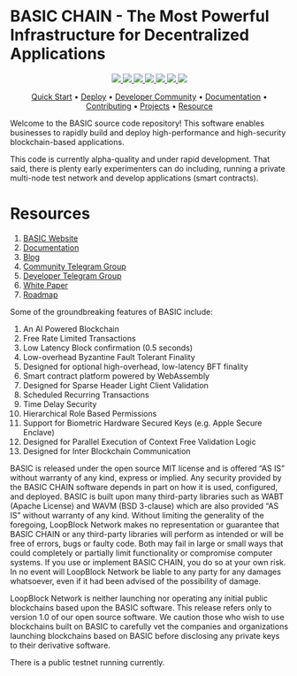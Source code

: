 
# BASIC CHAIN - The Most Powerful Infrastructure for Decentralized Applications

<p align="center">
  <a href="#">
    <img src="https://img.shields.io/badge/chat-on%20discord-brightgreen.svg">
  </a>
    
  <a href="https://travis-ci.org/tronprotocol/java-tron">
    <img src="https://travis-ci.org/tronprotocol/java-tron.svg?branch=develop">
  </a>
  
  <a href="https://codecov.io/gh/tronprotocol/java-tron">
    <img src="https://codecov.io/gh/tronprotocol/java-tron/branch/develop/graph/badge.svg" />
  </a>
  
  <a href="https://github.com/tronprotocol/java-tron/issues">
    <img src="https://img.shields.io/github/issues/tronprotocol/java-tron.svg">
  </a>
  
  <a href="https://github.com/tronprotocol/java-tron/pulls">
    <img src="https://img.shields.io/github/issues-pr/tronprotocol/java-tron.svg">
  </a>
  
  <a href="https://github.com/tronprotocol/java-tron/graphs/contributors"> 
    <img src="https://img.shields.io/github/contributors/tronprotocol/java-tron.svg">
  </a>
  
  <a href="LICENSE">
    <img src="https://img.shields.io/github/license/tronprotocol/java-tron.svg">
  </a>
</p>

<p align="center">
  <a href="#quick-start">Quick Start</a> •
  <a href="#deploy">Deploy</a> •
  <a href="#developer-community">Developer Community</a> •
  <a href="http://developers.tron.network">Documentation</a> •
  <a href="#contributing">Contributing</a> •
  <a href="#projects">Projects</a> •
  <a href="#resource">Resource</a>
</p>

Welcome to the BASIC source code repository! This software enables businesses to rapidly build and deploy high-performance and high-security blockchain-based applications.

This code is currently alpha-quality and under rapid development. That said,
there is plenty early experimenters can do including, running a private multi-node test network and
develop applications (smart contracts).

# Resources
1. [BASIC Website](https://basicchain.org)
2. [Documentation](https://basicchain.org/basic)
3. [Blog](https://steemit.com/@basicchain)
4. [Community Telegram Group](https://basicchain.org/chat)
5. [Developer Telegram Group](https://t.me/joinchat/EaEnSUPktgfoI-XPfMYtcQ)
6. [White Paper](https://github.com/EOSIO/Documentation/blob/master/TechnicalWhitePaper.md)
7. [Roadmap](https://github.com/EOSIO/Documentation/blob/master/Roadmap.md)

Some of the groundbreaking features of BASIC include:

1. An AI Powered Blockchain
1. Free Rate Limited Transactions
1. Low Latency Block confirmation (0.5 seconds)
1. Low-overhead Byzantine Fault Tolerant Finality
1. Designed for optional high-overhead, low-latency BFT finality
1. Smart contract platform powered by WebAssembly
1. Designed for Sparse Header Light Client Validation
1. Scheduled Recurring Transactions
1. Time Delay Security
1. Hierarchical Role Based Permissions
1. Support for Biometric Hardware Secured Keys (e.g. Apple Secure Enclave)
1. Designed for Parallel Execution of Context Free Validation Logic
1. Designed for Inter Blockchain Communication

BASIC is released under the open source MIT license and is offered “AS IS” without warranty of any kind, express or implied. Any security provided by the BASIC CHAIN software depends in part on how it is used, configured, and deployed. BASIC is built upon many third-party libraries such as WABT (Apache License) and WAVM (BSD 3-clause) which are also provided “AS IS” without warranty of any kind. Without limiting the generality of the foregoing, LoopBlock Network makes no representation or guarantee that BASIC CHAIN or any third-party libraries will perform as intended or will be free of errors, bugs or faulty code. Both may fail in large or small ways that could completely or partially limit functionality or compromise computer systems. If you use or implement BASIC CHAIN, you do so at your own risk. In no event will LoopBlock Network be liable to any party for any damages whatsoever, even if it had been advised of the possibility of damage.  

LoopBlock Network is neither launching nor operating any initial public blockchains based upon the BASIC software. This release refers only to version 1.0 of our open source software. We caution those who wish to use blockchains built on BASIC to carefully vet the companies and organizations launching blockchains based on BASIC before disclosing any private keys to their derivative software.

There is a public testnet running currently.
